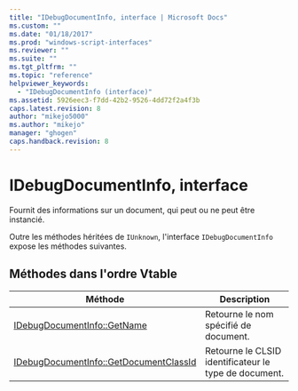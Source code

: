 ```yaml
---
title: "IDebugDocumentInfo, interface | Microsoft Docs"
ms.custom: ""
ms.date: "01/18/2017"
ms.prod: "windows-script-interfaces"
ms.reviewer: ""
ms.suite: ""
ms.tgt_pltfrm: ""
ms.topic: "reference"
helpviewer_keywords: 
  - "IDebugDocumentInfo (interface)"
ms.assetid: 5926eec3-f7dd-42b2-9526-4dd72f2a4f3b
caps.latest.revision: 8
author: "mikejo5000"
ms.author: "mikejo"
manager: "ghogen"
caps.handback.revision: 8
---
```

# IDebugDocumentInfo, interface
Fournit des informations sur un document, qui peut ou ne peut être instancié.  
  
 Outre les méthodes héritées de `IUnknown`, l'interface `IDebugDocumentInfo` expose les méthodes suivantes.  
  
## Méthodes dans l'ordre Vtable  
  
|Méthode|Description|  
|-------------|-----------------|  
|[IDebugDocumentInfo::GetName](../../winscript/reference/idebugdocumentinfo-getname.md)|Retourne le nom spécifié de document.|  
|[IDebugDocumentInfo::GetDocumentClassId](../../winscript/reference/idebugdocumentinfo-getdocumentclassid.md)|Retourne le CLSID identificateur le type de document.|